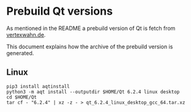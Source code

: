 # Prebuild Qt versions

As mentioned in the README a prebuild version of Qt is fetch from [vertexwahn.de](https://vertexwahn.de/).

This document explains how the archive of the prebuild version is generated.

## Linux

    pip3 install aqtinstall 
    python3 -m aqt install --outputdir $HOME/Qt 6.2.4 linux desktop
    cd $HOME/Qt
    tar cf - "6.2.4" | xz -z - > qt_6.2.4_linux_desktop_gcc_64.tar.xz

